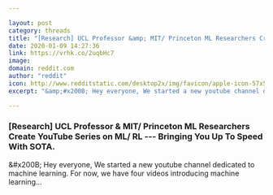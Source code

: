 ```yaml
---

layout: post
category: threads
title: "[Research] UCL Professor &amp; MIT/ Princeton ML Researchers Create YouTube Series on ML/ RL --- Bringing You Up To Speed With SOTA."
date: 2020-01-09 14:27:36
link: https://vrhk.co/2uqbHc7
image: 
domain: reddit.com
author: "reddit"
icon: http://www.redditstatic.com/desktop2x/img/favicon/apple-icon-57x57.png
excerpt: "&amp;#x200B; Hey everyone, We started a new youtube channel dedicated to machine learning. For now, we have four videos introducing machine learning..."

---
```


### [Research] UCL Professor &amp; MIT/ Princeton ML Researchers Create YouTube Series on ML/ RL --- Bringing You Up To Speed With SOTA.

&amp;#x200B; Hey everyone, We started a new youtube channel dedicated to machine learning. For now, we have four videos introducing machine learning...